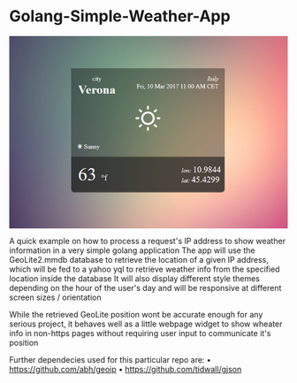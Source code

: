 # Golang-Simple-Weather-App

<img align="center" src="screenshots/screen2.png" alt="screenshot">


A quick example on how to process a request's IP address to show weather information in a very simple golang application
The app will use the GeoLite2.mmdb database to retrieve the location of a given IP address, which will be fed to a yahoo yql to retrieve weather info from the specified location inside the database
It will also display different style themes depending on the hour of the user's day and will be responsive at different screen sizes / orientation

While the retrieved GeoLite position wont be accurate enough for any serious project, it behaves well as a little webpage widget to show wheater info in non-https pages without requiring user input to communicate it's position


Further dependecies used for this particular repo are:
• https://github.com/abh/geoip
• https://github.com/tidwall/gjson
